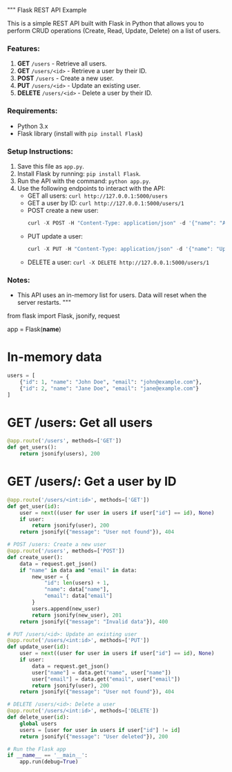 """
Flask REST API Example

This is a simple REST API built with Flask in Python that allows you to perform CRUD operations (Create, Read, Update, Delete) on a list of users.

### Features:
1. **GET** `/users` - Retrieve all users.
2. **GET** `/users/<id>` - Retrieve a user by their ID.
3. **POST** `/users` - Create a new user.
4. **PUT** `/users/<id>` - Update an existing user.
5. **DELETE** `/users/<id>` - Delete a user by their ID.

### Requirements:
- Python 3.x
- Flask library (install with `pip install Flask`)

### Setup Instructions:
1. Save this file as `app.py`.
2. Install Flask by running: `pip install Flask`.
3. Run the API with the command: `python app.py`.
4. Use the following endpoints to interact with the API:
   - GET all users: `curl http://127.0.0.1:5000/users`
   - GET a user by ID: `curl http://127.0.0.1:5000/users/1`
   - POST create a new user: 
     ```py
     curl -X POST -H "Content-Type: application/json" -d '{"name": "Alice", "email": "alice@example.com"}' http://127.0.0.1:5000/users
     ```
   - PUT update a user: 
     ```py
     curl -X PUT -H "Content-Type: application/json" -d '{"name": "Updated Name", "email": "updated@example.com"}' http://127.0.0.1:5000/users/1
     ```
   - DELETE a user: `curl -X DELETE http://127.0.0.1:5000/users/1`

### Notes:
- This API uses an in-memory list for users. Data will reset when the server restarts.
"""

from flask import Flask, jsonify, request

app = Flask(__name__)

# In-memory data
```py
users = [
    {"id": 1, "name": "John Doe", "email": "john@example.com"},
    {"id": 2, "name": "Jane Doe", "email": "jane@example.com"}
]
```
# GET /users: Get all users
```py
@app.route('/users', methods=['GET'])
def get_users():
    return jsonify(users), 200
```

# GET /users/<id>: Get a user by ID
```py
@app.route('/users/<int:id>', methods=['GET'])
def get_user(id):
    user = next((user for user in users if user["id"] == id), None)
    if user:
        return jsonify(user), 200
    return jsonify({"message": "User not found"}), 404

# POST /users: Create a new user
@app.route('/users', methods=['POST'])
def create_user():
    data = request.get_json()
    if "name" in data and "email" in data:
        new_user = {
            "id": len(users) + 1,
            "name": data["name"],
            "email": data["email"]
        }
        users.append(new_user)
        return jsonify(new_user), 201
    return jsonify({"message": "Invalid data"}), 400

# PUT /users/<id>: Update an existing user
@app.route('/users/<int:id>', methods=['PUT'])
def update_user(id):
    user = next((user for user in users if user["id"] == id), None)
    if user:
        data = request.get_json()
        user["name"] = data.get("name", user["name"])
        user["email"] = data.get("email", user["email"])
        return jsonify(user), 200
    return jsonify({"message": "User not found"}), 404

# DELETE /users/<id>: Delete a user
@app.route('/users/<int:id>', methods=['DELETE'])
def delete_user(id):
    global users
    users = [user for user in users if user["id"] != id]
    return jsonify({"message": "User deleted"}), 200

# Run the Flask app
if __name__ == '__main__':
    app.run(debug=True)
```
